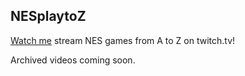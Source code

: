 ## NESplaytoZ

[Watch me](https://twitch.tv/nesplaytoz) stream NES games from A to Z on twitch.tv!

Archived videos coming soon.
